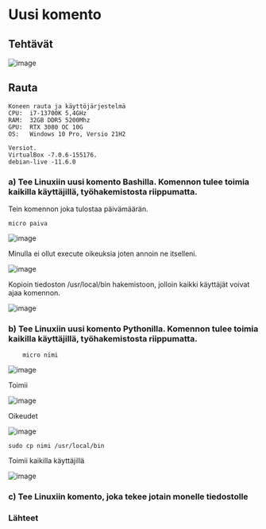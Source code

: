 # Uusi komento 

## Tehtävät
![image](https://user-images.githubusercontent.com/122887067/224541297-5a059431-7609-414e-bb23-8c6913d859bf.png)



## Rauta

    Koneen rauta ja käyttöjärjestelmä
    CPU:  i7-13700K 5,4GHz
    RAM:  32GB DDR5 5200Mhz
    GPU:  RTX 3080 OC 10G
    OS:   Windows 10 Pro, Versio 21H2
    
    Versiot. 
    VirtualBox -7.0.6-155176.
    debian-live -11.6.0

### a) Tee Linuxiin uusi komento Bashilla. Komennon tulee toimia kaikilla käyttäjillä, työhakemistosta riippumatta.

Tein komennon joka tulostaa päivämäärän.

    micro paiva

![image](https://user-images.githubusercontent.com/122887067/224556491-3e0ac125-2cc8-47ec-b219-bd376222997b.png)

Minulla ei ollut execute oikeuksia joten annoin ne itselleni. 

![image](https://user-images.githubusercontent.com/122887067/224556513-979814be-0e3f-480f-b19a-98ef44661277.png)

Kopioin tiedoston /usr/local/bin hakemistoon, jolloin kaikki käyttäjät voivat ajaa komennon. 

![image](https://user-images.githubusercontent.com/122887067/224556763-0855a789-9522-4ece-baed-d8c87ab182bf.png)

### b) Tee Linuxiin uusi komento Pythonilla. Komennon tulee toimia kaikilla käyttäjillä, työhakemistosta riippumatta.

        micro nimi
        
        
![image](https://user-images.githubusercontent.com/122887067/224563067-f3a0b799-3259-4ad2-9320-80278c33a0b1.png)


Toimii

![image](https://user-images.githubusercontent.com/122887067/224562968-1980d0a5-a63c-43fa-983d-18e98fa8c503.png)

Oikeudet

![image](https://user-images.githubusercontent.com/122887067/224563023-5daa6cdf-2c2a-457e-a7b6-0e4d9ffaad38.png)

    sudo cp nimi /usr/local/bin
    
Toimii kaikilla käyttäjillä

![image](https://user-images.githubusercontent.com/122887067/224563135-b329ee35-5f5c-482c-b73f-b4d55304dcb4.png)


### c) Tee Linuxiin komento, joka tekee jotain monelle tiedostolle

### Lähteet
